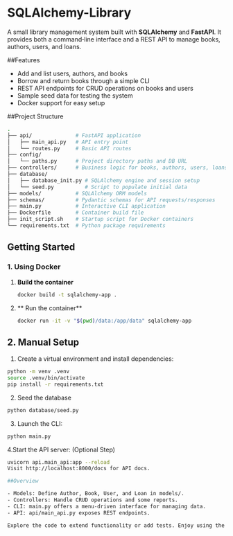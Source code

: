 # SQLAlchemy-Library

A small library management system built with **SQLAlchemy** and **FastAPI**.
It provides both a command‑line interface and a REST API to manage books, authors, users, and loans.

##Features

- Add and list users, authors, and books
- Borrow and return books through a simple CLI
- REST API endpoints for CRUD operations on books and users
- Sample seed data for testing the system
- Docker support for easy setup

##Project Structure
```bash
.
├── api/              # FastAPI application
│   ├── main_api.py   # API entry point
│   └── routes.py     # Basic API routes
├── config/
│   └── paths.py      # Project directory paths and DB URL
├── controllers/      # Business logic for books, authors, users, loans, reports
├── database/
│   ├── database_init.py # SQLAlchemy engine and session setup
│   └── seed.py          # Script to populate initial data
├── models/           # SQLAlchemy ORM models
├── schemas/          # Pydantic schemas for API requests/responses
├── main.py           # Interactive CLI application
├── Dockerfile        # Container build file
├── init_script.sh    # Startup script for Docker containers
└── requirements.txt  # Python package requirements
```

## Getting Started

### 1. Using Docker

1. **Build the container**

   ```bash
   docker build -t sqlalchemy-app .
   ```
   
2. ** Run the container**
	```bash
	docker run -it -v "$(pwd)/data:/app/data" sqlalchemy-app
	```
	
## 2. Manual Setup	

1. Create a virtual environment and install dependencies:
```bash
python -m venv .venv
source .venv/bin/activate
pip install -r requirements.txt
```
2. Seed the database
```bash
python database/seed.py
```
3. Launch the CLI:
```bash
python main.py
```
4.Start the API server: (Optional Step)
```bash
uvicorn api.main_api:app --reload
Visit http://localhost:8000/docs for API docs.

##Overview

- Models: Define Author, Book, User, and Loan in models/.
- Controllers: Handle CRUD operations and some reports.
- CLI: main.py offers a menu-driven interface for managing data.
- API: api/main_api.py exposes REST endpoints.

Explore the code to extend functionality or add tests. Enjoy using the SQLAlchemy-Library!